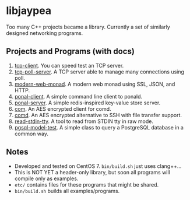 # libjaypea

Too many C++ projects became a library. Currently a set of similarly designed networking programs.

## Projects and Programs (with docs)

1. [tcp-client](doc/tcp-client.md). You can speed test an TCP server.
2. [tcp-poll-server](doc/tcp-poll-server.md). A TCP server able to manage many connections using poll.
3. [modern-web-monad](doc/modern-web-monad.md). A modern web monad using SSL, JSON, and HTTP.
4. [ponal-client](doc/ponal.md). A simple command line client to ponald.
5. [ponal-server](doc/ponal.md). A simple redis-inspired key-value store server.
6. [com](doc/comd.md). An AES encrypted client for comd.
7. [comd](doc/comd.md). An AES encrypted alternative to SSH with file transfer support.
8. [read-stdin-tty](doc/comd.md). A tool to read from STDIN tty in raw mode.
9. [pgsql-model-test](doc/pgsql-model.md). A simple class to query a PostgreSQL database in a common way.

## Notes

* Developed and tested on CentOS 7. ```bin/build.sh``` just uses clang++...
* This is NOT YET a header-only library, but soon all programs will compile only as examples.
* ```etc/``` contains files for these programs that might be shared.
* ```bin/build.sh``` builds all examples/programs.
